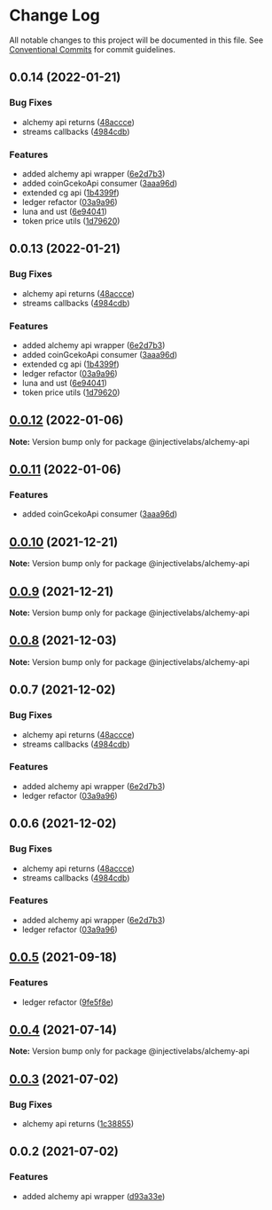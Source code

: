 # Change Log

All notable changes to this project will be documented in this file.
See [Conventional Commits](https://conventionalcommits.org) for commit guidelines.

## 0.0.14 (2022-01-21)


### Bug Fixes

* alchemy api returns ([48accce](https://github.com/InjectiveLabs/injective-ts/commit/48accce6ea6fd9d91096d0309b7cc9cf83c282e4))
* streams callbacks ([4984cdb](https://github.com/InjectiveLabs/injective-ts/commit/4984cdbc7485cd2c9e195aa4cbc83010b79ca920))


### Features

* added alchemy api wrapper ([6e2d7b3](https://github.com/InjectiveLabs/injective-ts/commit/6e2d7b3e82b4696824cab2610b2f130b3b23693a))
* added coinGcekoApi consumer ([3aaa96d](https://github.com/InjectiveLabs/injective-ts/commit/3aaa96dec4d08c36e8bba520717ba5383a60da2a))
* extended cg api ([1b4399f](https://github.com/InjectiveLabs/injective-ts/commit/1b4399f012fdf33e11825db7a62ba2d4240295c5))
* ledger refactor ([03a9a96](https://github.com/InjectiveLabs/injective-ts/commit/03a9a96c9dadff67766d53133de5599ce45dc8fd))
* luna and ust ([6e94041](https://github.com/InjectiveLabs/injective-ts/commit/6e9404121cba532b3ff0df3629b9e675c1d7ca1a))
* token price utils ([1d79620](https://github.com/InjectiveLabs/injective-ts/commit/1d796200d4f1fe0c09a71cd0318305983fdf44ad))





## 0.0.13 (2022-01-21)


### Bug Fixes

* alchemy api returns ([48accce](https://github.com/InjectiveLabs/injective-ts/commit/48accce6ea6fd9d91096d0309b7cc9cf83c282e4))
* streams callbacks ([4984cdb](https://github.com/InjectiveLabs/injective-ts/commit/4984cdbc7485cd2c9e195aa4cbc83010b79ca920))


### Features

* added alchemy api wrapper ([6e2d7b3](https://github.com/InjectiveLabs/injective-ts/commit/6e2d7b3e82b4696824cab2610b2f130b3b23693a))
* added coinGcekoApi consumer ([3aaa96d](https://github.com/InjectiveLabs/injective-ts/commit/3aaa96dec4d08c36e8bba520717ba5383a60da2a))
* extended cg api ([1b4399f](https://github.com/InjectiveLabs/injective-ts/commit/1b4399f012fdf33e11825db7a62ba2d4240295c5))
* ledger refactor ([03a9a96](https://github.com/InjectiveLabs/injective-ts/commit/03a9a96c9dadff67766d53133de5599ce45dc8fd))
* luna and ust ([6e94041](https://github.com/InjectiveLabs/injective-ts/commit/6e9404121cba532b3ff0df3629b9e675c1d7ca1a))
* token price utils ([1d79620](https://github.com/InjectiveLabs/injective-ts/commit/1d796200d4f1fe0c09a71cd0318305983fdf44ad))





## [0.0.12](https://github.com/InjectiveLabs/injective-ts/compare/@injectivelabs/alchemy-api@0.0.11...@injectivelabs/alchemy-api@0.0.12) (2022-01-06)

**Note:** Version bump only for package @injectivelabs/alchemy-api





## [0.0.11](https://github.com/InjectiveLabs/injective-ts/compare/@injectivelabs/alchemy-api@0.0.10...@injectivelabs/alchemy-api@0.0.11) (2022-01-06)


### Features

* added coinGcekoApi consumer ([3aaa96d](https://github.com/InjectiveLabs/injective-ts/commit/3aaa96dec4d08c36e8bba520717ba5383a60da2a))





## [0.0.10](https://github.com/InjectiveLabs/injective-ts/compare/@injectivelabs/alchemy-api@0.0.9...@injectivelabs/alchemy-api@0.0.10) (2021-12-21)

**Note:** Version bump only for package @injectivelabs/alchemy-api





## [0.0.9](https://github.com/InjectiveLabs/injective-ts/compare/@injectivelabs/alchemy-api@0.0.8...@injectivelabs/alchemy-api@0.0.9) (2021-12-21)

**Note:** Version bump only for package @injectivelabs/alchemy-api





## [0.0.8](https://github.com/InjectiveLabs/injective-ts/compare/@injectivelabs/alchemy-api@0.0.5...@injectivelabs/alchemy-api@0.0.8) (2021-12-03)

**Note:** Version bump only for package @injectivelabs/alchemy-api





## 0.0.7 (2021-12-02)


### Bug Fixes

* alchemy api returns ([48accce](https://github.com/InjectiveLabs/injective-ts/commit/48accce6ea6fd9d91096d0309b7cc9cf83c282e4))
* streams callbacks ([4984cdb](https://github.com/InjectiveLabs/injective-ts/commit/4984cdbc7485cd2c9e195aa4cbc83010b79ca920))


### Features

* added alchemy api wrapper ([6e2d7b3](https://github.com/InjectiveLabs/injective-ts/commit/6e2d7b3e82b4696824cab2610b2f130b3b23693a))
* ledger refactor ([03a9a96](https://github.com/InjectiveLabs/injective-ts/commit/03a9a96c9dadff67766d53133de5599ce45dc8fd))





## 0.0.6 (2021-12-02)


### Bug Fixes

* alchemy api returns ([48accce](https://github.com/InjectiveLabs/injective-ts/commit/48accce6ea6fd9d91096d0309b7cc9cf83c282e4))
* streams callbacks ([4984cdb](https://github.com/InjectiveLabs/injective-ts/commit/4984cdbc7485cd2c9e195aa4cbc83010b79ca920))


### Features

* added alchemy api wrapper ([6e2d7b3](https://github.com/InjectiveLabs/injective-ts/commit/6e2d7b3e82b4696824cab2610b2f130b3b23693a))
* ledger refactor ([03a9a96](https://github.com/InjectiveLabs/injective-ts/commit/03a9a96c9dadff67766d53133de5599ce45dc8fd))





## [0.0.5](https://github.com/InjectiveLabs/injective-ts/compare/@injectivelabs/alchemy-api@0.0.4...@injectivelabs/alchemy-api@0.0.5) (2021-09-18)


### Features

* ledger refactor ([9fe5f8e](https://github.com/InjectiveLabs/injective-ts/commit/9fe5f8e31f37c7ed56b6141e563bf9f3722fe02b))





## [0.0.4](https://github.com/InjectiveLabs/injective-ts/compare/@injectivelabs/alchemy-api@0.0.3...@injectivelabs/alchemy-api@0.0.4) (2021-07-14)

**Note:** Version bump only for package @injectivelabs/alchemy-api





## [0.0.3](https://github.com/InjectiveLabs/injective-ts/compare/@injectivelabs/alchemy-api@0.0.2...@injectivelabs/alchemy-api@0.0.3) (2021-07-02)


### Bug Fixes

* alchemy api returns ([1c38855](https://github.com/InjectiveLabs/injective-ts/commit/1c38855633fcb5d2d563bfab7c7fe706ad185472))





## 0.0.2 (2021-07-02)


### Features

* added alchemy api wrapper ([d93a33e](https://github.com/InjectiveLabs/injective-ts/commit/d93a33e51bc2224ca0ad6a662166edede473659e))
